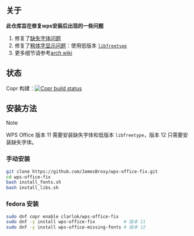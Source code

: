 ## 关于

**此仓库旨在修复wps安装后出现的一些问题**

1. 修复了[缺失字体问题](http://packages.deepin.com/deepin/pool/non-free/t/ttf-wps-fonts/)
2. 修复了[粗体字显示问题](https://bbs.wps.cn/topic/3137)：使用低版本 [`libfreetype`](https://packages.debian.org/zh-tw/bookworm/libfreetype6)
3. 更多细节请参考[arch wiki](https://wiki.archlinuxcn.org/wiki/WPS_Office)

## 状态

Copr 构建：[![Copr build status](https://copr.fedorainfracloud.org/coprs/clarlok/wps-office-fix/package/wps-office-fix/status_image/last_build.png)](https://copr.fedorainfracloud.org/coprs/clarlok/wps-office-fix/package/wps-office-fix/)

## 安装方法

> [!NOTE]
>
> WPS Office 版本 11 需要安装缺失字体和低版本 `libfreetype`，版本 12 只需要安装缺失字体。

### 手动安装

```sh
git clone https://github.com/JamesBrosy/wps-office-fix.git
cd wps-office-fix
bash install_fonts.sh
bash install_libs.sh
```

### fedora 安装

```sh
sudo dnf copr enable clarlok/wps-office-fix
sudo dnf -y install wps-office-fix           # 版本 11
sudo dnf -y install wps-office-missing-fonts # 版本 12
```

